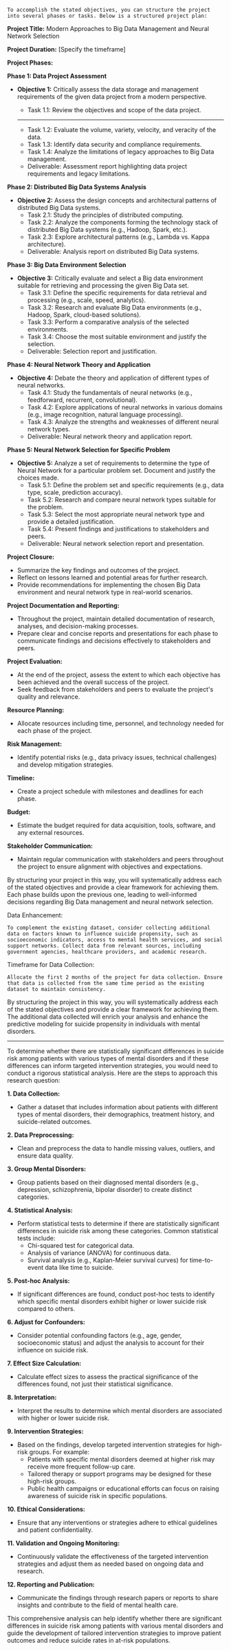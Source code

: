     To accomplish the stated objectives, you can structure the project into several phases or tasks. Below is a structured project plan:

**Project Title:** Modern Approaches to Big Data Management and Neural Network Selection

**Project Duration:** [Specify the timeframe]

**Project Phases:**

**Phase 1: Data Project Assessment**
   - **Objective 1:** Critically assess the data storage and management requirements of the given data project from a modern perspective.
     - Task 1.1: Review the objectives and scope of the data project.

     _________________________________________________

     - Task 1.2: Evaluate the volume, variety, velocity, and veracity of the data.
     - Task 1.3: Identify data security and compliance requirements.
     - Task 1.4: Analyze the limitations of legacy approaches to Big Data management.
     - Deliverable: Assessment report highlighting data project requirements and legacy limitations.

**Phase 2: Distributed Big Data Systems Analysis**
   - **Objective 2:** Assess the design concepts and architectural patterns of distributed Big Data systems.
     - Task 2.1: Study the principles of distributed computing.
     - Task 2.2: Analyze the components forming the technology stack of distributed Big Data systems (e.g., Hadoop, Spark, etc.).
     - Task 2.3: Explore architectural patterns (e.g., Lambda vs. Kappa architecture).
     - Deliverable: Analysis report on distributed Big Data systems.

**Phase 3: Big Data Environment Selection**
   - **Objective 3:** Critically evaluate and select a Big data environment suitable for retrieving and processing the given Big Data set.
     - Task 3.1: Define the specific requirements for data retrieval and processing (e.g., scale, speed, analytics).
     - Task 3.2: Research and evaluate Big Data environments (e.g., Hadoop, Spark, cloud-based solutions).
     - Task 3.3: Perform a comparative analysis of the selected environments.
     - Task 3.4: Choose the most suitable environment and justify the selection.
     - Deliverable: Selection report and justification.

**Phase 4: Neural Network Theory and Application**
   - **Objective 4:** Debate the theory and application of different types of neural networks.
     - Task 4.1: Study the fundamentals of neural networks (e.g., feedforward, recurrent, convolutional).
     - Task 4.2: Explore applications of neural networks in various domains (e.g., image recognition, natural language processing).
     - Task 4.3: Analyze the strengths and weaknesses of different neural network types.
     - Deliverable: Neural network theory and application report.

**Phase 5: Neural Network Selection for Specific Problem**
   - **Objective 5:** Analyze a set of requirements to determine the type of Neural Network for a particular problem set. Document and justify the choices made.
     - Task 5.1: Define the problem set and specific requirements (e.g., data type, scale, prediction accuracy).
     - Task 5.2: Research and compare neural network types suitable for the problem.
     - Task 5.3: Select the most appropriate neural network type and provide a detailed justification.
     - Task 5.4: Present findings and justifications to stakeholders and peers.
     - Deliverable: Neural network selection report and presentation.

**Project Closure:**
   - Summarize the key findings and outcomes of the project.
   - Reflect on lessons learned and potential areas for further research.
   - Provide recommendations for implementing the chosen Big Data environment and neural network type in real-world scenarios.

**Project Documentation and Reporting:**
   - Throughout the project, maintain detailed documentation of research, analyses, and decision-making processes.
   - Prepare clear and concise reports and presentations for each phase to communicate findings and decisions effectively to stakeholders and peers.

**Project Evaluation:**
   - At the end of the project, assess the extent to which each objective has been achieved and the overall success of the project.
   - Seek feedback from stakeholders and peers to evaluate the project's quality and relevance.

**Resource Planning:**
   - Allocate resources including time, personnel, and technology needed for each phase of the project.

**Risk Management:**
   - Identify potential risks (e.g., data privacy issues, technical challenges) and develop mitigation strategies.

**Timeline:**
   - Create a project schedule with milestones and deadlines for each phase.

**Budget:**
   - Estimate the budget required for data acquisition, tools, software, and any external resources.

**Stakeholder Communication:**
   - Maintain regular communication with stakeholders and peers throughout the project to ensure alignment with objectives and expectations.

By structuring your project in this way, you will systematically address each of the stated objectives and provide a clear framework for achieving them. Each phase builds upon the previous one, leading to well-informed decisions regarding Big Data management and neural network selection.

Data Enhancement:

    To complement the existing dataset, consider collecting additional data on factors known to influence suicide propensity, such as socioeconomic indicators, access to mental health services, and social support networks. Collect data from relevant sources, including government agencies, healthcare providers, and academic research.

Timeframe for Data Collection:

    Allocate the first 2 months of the project for data collection. Ensure that data is collected from the same time period as the existing dataset to maintain consistency.

By structuring the project in this way, you will systematically address each of the stated objectives and provide a clear framework for achieving them. The additional data collected will enrich your analysis and enhance the predictive modeling for suicide propensity in individuals with mental disorders.

____________________________________________________________
To determine whether there are statistically significant differences in suicide risk among patients with various types of mental disorders and if these differences can inform targeted intervention strategies, you would need to conduct a rigorous statistical analysis. Here are the steps to approach this research question:

**1. Data Collection:**
   - Gather a dataset that includes information about patients with different types of mental disorders, their demographics, treatment history, and suicide-related outcomes.

**2. Data Preprocessing:**
   - Clean and preprocess the data to handle missing values, outliers, and ensure data quality.

**3. Group Mental Disorders:**
   - Group patients based on their diagnosed mental disorders (e.g., depression, schizophrenia, bipolar disorder) to create distinct categories.

**4. Statistical Analysis:**
   - Perform statistical tests to determine if there are statistically significant differences in suicide risk among these categories. Common statistical tests include:
     - Chi-squared test for categorical data.
     - Analysis of variance (ANOVA) for continuous data.
     - Survival analysis (e.g., Kaplan-Meier survival curves) for time-to-event data like time to suicide.

**5. Post-hoc Analysis:**
   - If significant differences are found, conduct post-hoc tests to identify which specific mental disorders exhibit higher or lower suicide risk compared to others.

**6. Adjust for Confounders:**
   - Consider potential confounding factors (e.g., age, gender, socioeconomic status) and adjust the analysis to account for their influence on suicide risk.

**7. Effect Size Calculation:**
   - Calculate effect sizes to assess the practical significance of the differences found, not just their statistical significance.

**8. Interpretation:**
   - Interpret the results to determine which mental disorders are associated with higher or lower suicide risk.

**9. Intervention Strategies:**
   - Based on the findings, develop targeted intervention strategies for high-risk groups. For example:
     - Patients with specific mental disorders deemed at higher risk may receive more frequent follow-up care.
     - Tailored therapy or support programs may be designed for these high-risk groups.
     - Public health campaigns or educational efforts can focus on raising awareness of suicide risk in specific populations.

**10. Ethical Considerations:**
   - Ensure that any interventions or strategies adhere to ethical guidelines and patient confidentiality.

**11. Validation and Ongoing Monitoring:**
   - Continuously validate the effectiveness of the targeted intervention strategies and adjust them as needed based on ongoing data and research.

**12. Reporting and Publication:**
   - Communicate the findings through research papers or reports to share insights and contribute to the field of mental health care.

This comprehensive analysis can help identify whether there are significant differences in suicide risk among patients with various mental disorders and guide the development of tailored intervention strategies to improve patient outcomes and reduce suicide rates in at-risk populations.
